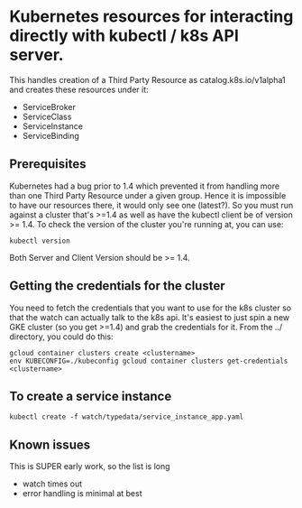 # Kubernetes resources for interacting directly with kubectl / k8s API server.

This handles creation of a Third Party Resource as catalog.k8s.io/v1alpha1 and
creates these resources under it:

* ServiceBroker
* ServiceClass
* ServiceInstance
* ServiceBinding

## Prerequisites

Kubernetes had a bug prior to 1.4 which prevented it from handling more than one
Third Party Resource under a given group. Hence it is impossible to have our
resources there, it would only see one (latest?). So you must run against
a cluster that's >=1.4 as well as have the kubectl client be of version >=
1.4. To check the version of the cluster you're running at, you can use:

    kubectl version

Both Server and Client Version should be >= 1.4.

## Getting the credentials for the cluster

You need to fetch the credentials that you want to use for the k8s cluster so
that the watch can actually talk to the k8s api. It's easiest to just spin a new
GKE cluster (so you get >=1.4) and grab the credentials for it. From the ../
directory, you could do this:

    gcloud container clusters create <clustername>
    env KUBECONFIG=./kubeconfig gcloud container clusters get-credentials <clustername>

## To create a service instance

    kubectl create -f watch/typedata/service_instance_app.yaml

## Known issues

This is SUPER early work, so the list is long

* watch times out
* error handling is minimal at best
